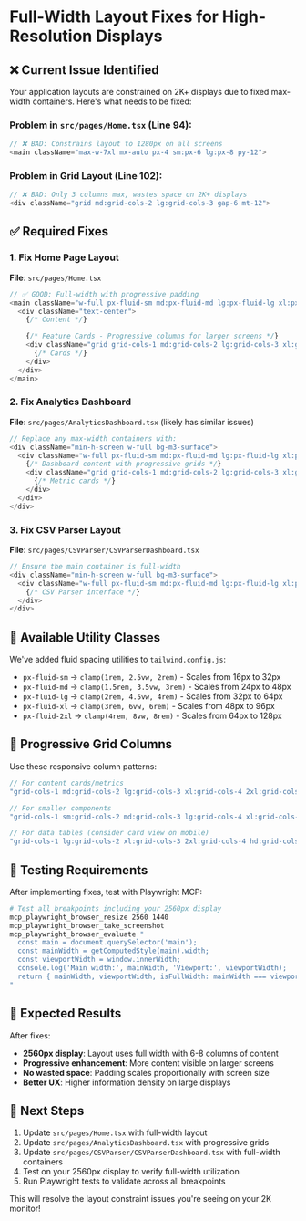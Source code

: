 # Full-Width Layout Fixes for High-Resolution Displays

## ❌ **Current Issue Identified**

Your application layouts are constrained on 2K+ displays due to fixed max-width containers. Here's what needs to be fixed:

### Problem in `src/pages/Home.tsx` (Line 94):
```typescript
// ❌ BAD: Constrains layout to 1280px on all screens
<main className="max-w-7xl mx-auto px-4 sm:px-6 lg:px-8 py-12">
```

### Problem in Grid Layout (Line 102):
```typescript
// ❌ BAD: Only 3 columns max, wastes space on 2K+ displays
<div className="grid md:grid-cols-2 lg:grid-cols-3 gap-6 mt-12">
```

## ✅ **Required Fixes**

### 1. Fix Home Page Layout
**File**: `src/pages/Home.tsx`

```typescript
// ✅ GOOD: Full-width with progressive padding
<main className="w-full px-fluid-sm md:px-fluid-md lg:px-fluid-lg xl:px-fluid-xl py-12">
  <div className="text-center">
    {/* Content */}

    {/* Feature Cards - Progressive columns for larger screens */}
    <div className="grid grid-cols-1 md:grid-cols-2 lg:grid-cols-3 xl:grid-cols-4 2xl:grid-cols-5 hd:grid-cols-6 fhd:grid-cols-7 qhd:grid-cols-8 gap-6 mt-12">
      {/* Cards */}
    </div>
  </div>
</main>
```

### 2. Fix Analytics Dashboard
**File**: `src/pages/AnalyticsDashboard.tsx` (likely has similar issues)

```typescript
// Replace any max-width containers with:
<div className="min-h-screen w-full bg-m3-surface">
  <div className="w-full px-fluid-sm md:px-fluid-md lg:px-fluid-lg xl:px-fluid-xl 2xl:px-fluid-2xl">
    {/* Dashboard content with progressive grids */}
    <div className="grid grid-cols-1 md:grid-cols-2 lg:grid-cols-3 xl:grid-cols-4 2xl:grid-cols-5 hd:grid-cols-6 gap-6">
      {/* Metric cards */}
    </div>
  </div>
</div>
```

### 3. Fix CSV Parser Layout
**File**: `src/pages/CSVParser/CSVParserDashboard.tsx`

```typescript
// Ensure the main container is full-width
<div className="min-h-screen w-full bg-m3-surface">
  <div className="w-full px-fluid-sm md:px-fluid-md lg:px-fluid-lg xl:px-fluid-xl">
    {/* CSV Parser interface */}
  </div>
</div>
```

## 🔧 **Available Utility Classes**

We've added fluid spacing utilities to `tailwind.config.js`:

- `px-fluid-sm` → `clamp(1rem, 2.5vw, 2rem)` - Scales from 16px to 32px
- `px-fluid-md` → `clamp(1.5rem, 3.5vw, 3rem)` - Scales from 24px to 48px
- `px-fluid-lg` → `clamp(2rem, 4.5vw, 4rem)` - Scales from 32px to 64px
- `px-fluid-xl` → `clamp(3rem, 6vw, 6rem)` - Scales from 48px to 96px
- `px-fluid-2xl` → `clamp(4rem, 8vw, 8rem)` - Scales from 64px to 128px

## 📏 **Progressive Grid Columns**

Use these responsive column patterns:

```typescript
// For content cards/metrics
"grid-cols-1 md:grid-cols-2 lg:grid-cols-3 xl:grid-cols-4 2xl:grid-cols-5 hd:grid-cols-6 fhd:grid-cols-7 qhd:grid-cols-8"

// For smaller components
"grid-cols-1 sm:grid-cols-2 md:grid-cols-3 lg:grid-cols-4 xl:grid-cols-5 2xl:grid-cols-6"

// For data tables (consider card view on mobile)
"grid-cols-1 lg:grid-cols-2 xl:grid-cols-3 2xl:grid-cols-4 hd:grid-cols-5"
```

## 🎯 **Testing Requirements**

After implementing fixes, test with Playwright MCP:

```bash
# Test all breakpoints including your 2560px display
mcp_playwright_browser_resize 2560 1440
mcp_playwright_browser_take_screenshot
mcp_playwright_browser_evaluate "
  const main = document.querySelector('main');
  const mainWidth = getComputedStyle(main).width;
  const viewportWidth = window.innerWidth;
  console.log('Main width:', mainWidth, 'Viewport:', viewportWidth);
  return { mainWidth, viewportWidth, isFullWidth: mainWidth === viewportWidth + 'px' };
"
```

## 🚀 **Expected Results**

After fixes:
- **2560px display**: Layout uses full width with 6-8 columns of content
- **Progressive enhancement**: More content visible on larger screens
- **No wasted space**: Padding scales proportionally with screen size
- **Better UX**: Higher information density on large displays

## 🔄 **Next Steps**

1. Update `src/pages/Home.tsx` with full-width layout
2. Update `src/pages/AnalyticsDashboard.tsx` with progressive grids
3. Update `src/pages/CSVParser/CSVParserDashboard.tsx` with full-width containers
4. Test on your 2560px display to verify full-width utilization
5. Run Playwright tests to validate across all breakpoints

This will resolve the layout constraint issues you're seeing on your 2K monitor!
